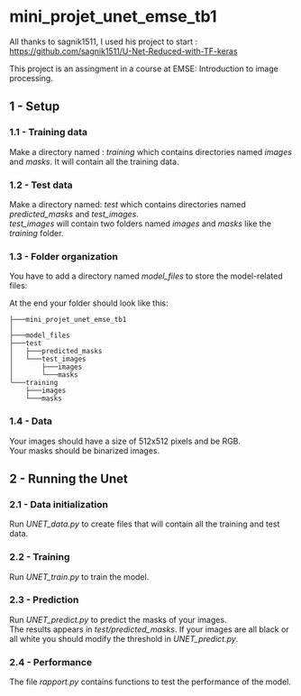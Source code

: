 # mini_projet_unet_emse_tb1

All thanks to sagnik1511, I used his project to start : https://github.com/sagnik1511/U-Net-Reduced-with-TF-keras 

This project is an assingment in a course at EMSE: Introduction to image processing.

## 1 - Setup
### 1.1 - Training data
Make a directory named : *training* which contains directories named *images* and *masks*. It will contain all the training data.

### 1.2 - Test data
Make a directory named: *test* which contains directories named *predicted_masks* and *test_images*. <br>
*test_images* will contain two folders named *images* and *masks* like the *training* folder. 

### 1.3 - Folder organization 
You have to add a directory named *model_files* to store the model-related files: <br>

At the end your folder should look like this: 
```
├───mini_projet_unet_emse_tb1
│   
├───model_files
├───test
│   ├───predicted_masks
│   └───test_images
│       ├───images
│       └───masks
└───training
    ├───images
    └───masks
```

### 1.4 - Data
Your images should have a size of 512x512 pixels and be RGB. <br>
Your masks should be binarized images.

## 2 - Running the Unet
### 2.1 - Data initialization
Run *UNET_data.py* to create files that will contain all the training and test data.

### 2.2 - Training
Run *UNET_train.py* to train the model.

### 2.3 - Prediction
Run *UNET_predict.py* to predict the masks of your images. <br>
The results appears in *test/predicted_masks*. If your images are all black or all white you should modify the threshold in *UNET_predict.py*.

### 2.4 - Performance 
The file *rapport.py* contains functions to test the performance of the model. 